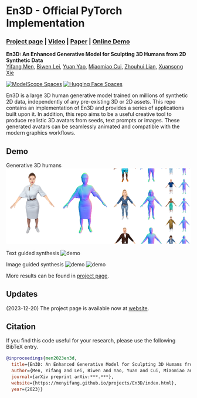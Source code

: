 # En3D - Official PyTorch Implementation

### [Project page](https://menyifang.github.io/projects/En3D/index.html) |  [Video](https://www.youtube.com/*****) | [Paper](https://arxiv.org/abs/coming_soon) | [Online Demo](****)

**En3D: An Enhanced Generative Model for Sculpting 3D Humans from 2D Synthetic Data**<br>
[Yifang Men](https://menyifang.github.io/), 
[Biwen Lei](mailto:biwen.lbw@alibaba-inc.com), 
[Yuan Yao](mailto:yaoy92@gmail.com), 
[Miaomiao Cui](mailto:miaomiao.cmm@alibaba-inc.com),
[Zhouhui Lian](https://www.icst.pku.edu.cn/zlian/),
[Xuansong Xie](https://scholar.google.com/citations?user=M0Ei1zkAAAAJ&hl=en)<br>

[![ModelScope Spaces](
https://img.shields.io/badge/ModelScope-Studios-blue)](https:***)
[![Hugging Face Spaces](https://img.shields.io/badge/%F0%9F%A4%97%20Hugging%20Face-Spaces-blue)](https://huggingface.co/spaces/***/****)

En3D is a large 3D human generative model trained on millions of synthetic 2D data, independently of any pre-existing 3D or 2D assets. 
This repo contains an implementation of En3D and provides a series of applications built upon it. In addition, this repo aims to be a useful creative tool to produce realistic 3D avatars from seeds, text prompts or images. These generated avatars can be seamlessly animated and compatible with the modern graphics workflows. 

## Demo

Generative 3D humans
![demo](assets/demo_3dgen.png)


Text guided synthesis
![demo](assets/demo_text.gif)


Image guided synthesis
![demo](assets/demo_img.gif)
![demo](assets/demo_img2.gif)

More results can be found in [project page](https://menyifang.github.io/projects/En3D/index.html).


## Updates
(2023-12-20) The project page is available now at [website](https://menyifang.github.io/projects/En3D/index.html).




## Citation

If you find this code useful for your research, please use the following BibTeX entry.

```bibtex
@inproceedings{men2023en3d,
  title={En3D: An Enhanced Generative Model for Sculpting 3D Humans from 2D Synthetic Data},
  author={Men, Yifang and Lei, Biwen and Yao, Yuan and Cui, Miaomiao and Lian, Zhouhui and Xie, Xuansong},
  journal={arXiv preprint arXiv:***.***},
  website={https://menyifang.github.io/projects/En3D/index.html},
  year={2023}}
```
